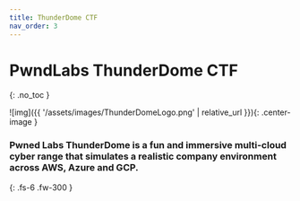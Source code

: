 ```yaml
---
title: ThunderDome CTF
nav_order: 3
---
```


# PwndLabs ThunderDome CTF
{: .no_toc }

![img]({{ '/assets/images/ThunderDomeLogo.png' | relative_url }}){: .center-image }

### Pwned Labs ThunderDome is a fun and immersive multi-cloud cyber range that simulates a realistic company environment across AWS, Azure and GCP. 

{: .fs-6 .fw-300 }
